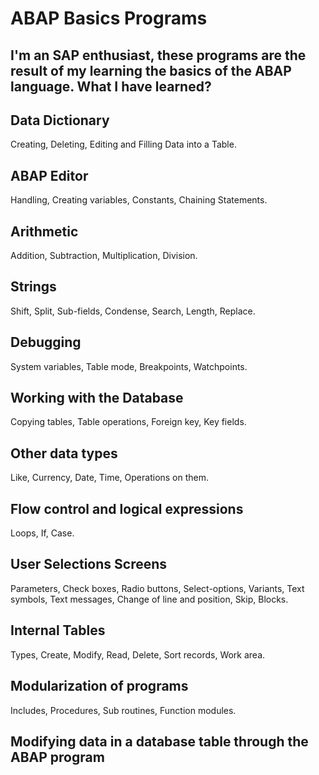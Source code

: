 # ABAP Basics Programs
## I'm an SAP enthusiast, these programs are the result of my learning the basics of the ABAP language. What I have learned?

## Data Dictionary 
Creating, Deleting, Editing and Filling Data into a Table.

## ABAP Editor 
Handling, Creating variables, Constants, Chaining Statements.

## Arithmetic 
Addition, Subtraction, Multiplication, Division.

## Strings 
Shift, Split, Sub-fields, Condense, Search, Length, Replace.

## Debugging 
System variables, Table mode, Breakpoints, Watchpoints.

## Working with the Database 
Copying tables, Table operations, Foreign key, Key fields.

## Other data types 
Like, Currency, Date, Time, Operations on them.

## Flow control and logical expressions 
Loops, If, Case.
## User Selections Screens 
Parameters, Check boxes, Radio buttons, Select-options, Variants, Text symbols, Text messages, Change of line and position, Skip, Blocks.

## Internal Tables 
Types, Create, Modify, Read, Delete, Sort records, Work area.

## Modularization of programs 
Includes, Procedures, Sub routines, Function modules.

## Modifying data in a database table through the ABAP program
